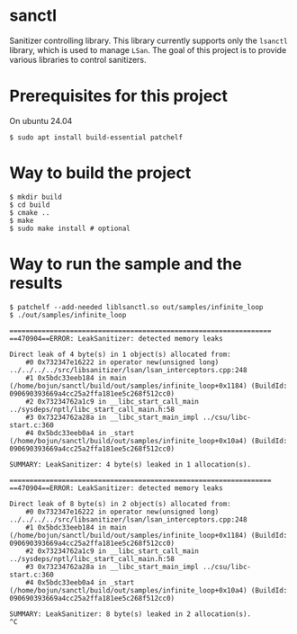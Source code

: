 # sanctl
Sanitizer controlling library.
This library currently supports only the `lsanctl` library, which is used to manage `LSan`.
The goal of this project is to provide various libraries to control sanitizers.

# Prerequisites for this project
On ubuntu 24.04
```
$ sudo apt install build-essential patchelf
```

# Way to build the project
```
$ mkdir build
$ cd build
$ cmake ..
$ make
$ sudo make install # optional
```

# Way to run the sample and the results
```
$ patchelf --add-needed liblsanctl.so out/samples/infinite_loop
$ ./out/samples/infinite_loop

=================================================================
==470904==ERROR: LeakSanitizer: detected memory leaks

Direct leak of 4 byte(s) in 1 object(s) allocated from:
    #0 0x732347e16222 in operator new(unsigned long) ../../../../src/libsanitizer/lsan/lsan_interceptors.cpp:248
    #1 0x5bdc33eeb184 in main (/home/bojun/sanctl/build/out/samples/infinite_loop+0x1184) (BuildId: 090690393669a4cc25a2ffa181ee5c268f512cc0)
    #2 0x73234762a1c9 in __libc_start_call_main ../sysdeps/nptl/libc_start_call_main.h:58
    #3 0x73234762a28a in __libc_start_main_impl ../csu/libc-start.c:360
    #4 0x5bdc33eeb0a4 in _start (/home/bojun/sanctl/build/out/samples/infinite_loop+0x10a4) (BuildId: 090690393669a4cc25a2ffa181ee5c268f512cc0)

SUMMARY: LeakSanitizer: 4 byte(s) leaked in 1 allocation(s).

=================================================================
==470904==ERROR: LeakSanitizer: detected memory leaks

Direct leak of 8 byte(s) in 2 object(s) allocated from:
    #0 0x732347e16222 in operator new(unsigned long) ../../../../src/libsanitizer/lsan/lsan_interceptors.cpp:248
    #1 0x5bdc33eeb184 in main (/home/bojun/sanctl/build/out/samples/infinite_loop+0x1184) (BuildId: 090690393669a4cc25a2ffa181ee5c268f512cc0)
    #2 0x73234762a1c9 in __libc_start_call_main ../sysdeps/nptl/libc_start_call_main.h:58
    #3 0x73234762a28a in __libc_start_main_impl ../csu/libc-start.c:360
    #4 0x5bdc33eeb0a4 in _start (/home/bojun/sanctl/build/out/samples/infinite_loop+0x10a4) (BuildId: 090690393669a4cc25a2ffa181ee5c268f512cc0)

SUMMARY: LeakSanitizer: 8 byte(s) leaked in 2 allocation(s).
^C
```
